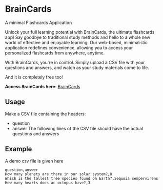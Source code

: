 # BrainCards
A minimal Flashcards Application

Unlock your full learning potential with BrainCards, the ultimate flashcards app! Say goodbye to traditional study methods and hello to a whole new world of effective and enjoyable learning. Our web-based, minimalistic application redefines convenience, allowing you to access your personalized flashcards from anywhere, anytime.

With BrainCards, you're in control. Simply upload a CSV file with your questions and answers, and watch as your study materials come to life.

And it is completely free too!

**Access BrainCards here:** [BrainCards](https://braincards.netlify.app)

## Usage

Make a CSV file containing the headers:
- question
- answer
The following lines of the CSV file should have the actual questions and answers

## Example
A demo csv file is given here

```
question,answer
How many planets are there in our solar system?,8
Which is the tallest tree species found on Earth?,Sequoia sempervirens
How many hearts does an octopus have?,3
```
